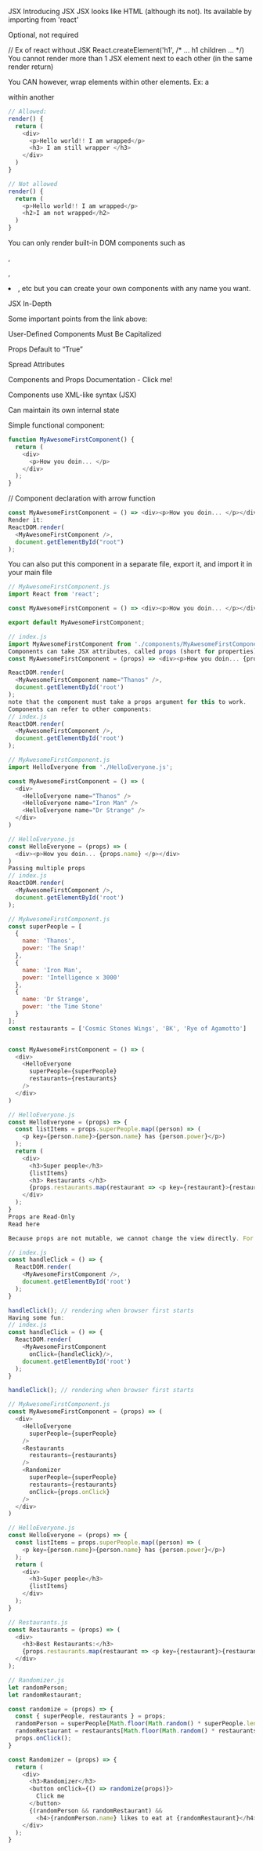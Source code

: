 JSX
Introducing JSX
JSX looks like HTML (although its not). Its available by importing from 'react'

Optional, not required

// Ex of react without JSK
React.createElement('h1', /* ... h1 children ... */)
You cannot render more than 1 JSX element next to each other (in the same render return)

You CAN however, wrap elements within other elements. Ex: a <div> within another <div>
```js
// Allowed:
render() {
  return (
    <div>
      <p>Hello world!! I am wrapped</p>
      <h3> I am still wrapper </h3>
    </div>
  )
}

// Not allowed
render() {
  return (
    <p>Hello world!! I am wrapped</p>
    <h2>I am not wrapped</h2>
  )
}
```
You can only render built-in DOM components such as <div>, <p>, <li>, etc but you can create your own components with any name you want.

JSX In-Depth

Some important points from the link above:

User-Defined Components Must Be Capitalized

Props Default to “True”

Spread Attributes

Components and Props
Documentation - Click me!

Components use XML-like syntax (JSX)

Can maintain its own internal state

Simple functional component:
```js
function MyAwesomeFirstComponent() {
  return (
    <div>
      <p>How you doin... </p>
    </div>
  );
}
```
// Component declaration with arrow function
```js
const MyAwesomeFirstComponent = () => <div><p>How you doin... </p></div>
Render it:
ReactDOM.render(
  <MyAwesomeFirstComponent />,
  document.getElementById("root")
);
```
You can also put this component in a separate file, export it, and import it in your main file
```js
// MyAwesomeFirstComponent.js
import React from 'react';

const MyAwesomeFirstComponent = () => <div><p>How you doin... </p></div>

export default MyAwesomeFirstComponent;

// index.js
import MyAwesomeFirstComponent from './components/MyAwesomeFirstComponent.js'
Components can take JSX attributes, called props (short for properties)
const MyAwesomeFirstComponent = (props) => <div><p>How you doin... {props.name} </p></div>

ReactDOM.render(
  <MyAwesomeFirstComponent name="Thanos" />,
  document.getElementById('root')
);
note that the component must take a props argument for this to work.
Components can refer to other components:
// index.js
ReactDOM.render(
  <MyAwesomeFirstComponent />,
  document.getElementById('root')
);

// MyAwesomeFirstComponent.js
import HelloEveryone from './HelloEveryone.js';

const MyAwesomeFirstComponent = () => (
  <div>
    <HelloEveryone name="Thanos" />
    <HelloEveryone name="Iron Man" />
    <HelloEveryone name="Dr Strange" />
  </div>
)

// HelloEveryone.js
const HelloEveryone = (props) => (
  <div><p>How you doin... {props.name} </p></div>
)
Passing multiple props
// index.js
ReactDOM.render(
  <MyAwesomeFirstComponent />,
  document.getElementById('root')
);

// MyAwesomeFirstComponent.js
const superPeople = [
  {
    name: 'Thanos',
    power: 'The Snap!'
  },
  {
    name: 'Iron Man',
    power: 'Intelligence x 3000'
  },
  {
    name: 'Dr Strange',
    power: 'the Time Stone'
  }
];
const restaurants = ['Cosmic Stones Wings', 'BK', 'Rye of Agamotto']


const MyAwesomeFirstComponent = () => (
  <div>
    <HelloEveryone
      superPeople={superPeople}
      restaurants={restaurants}
    />
  </div>
)

// HelloEveryone.js
const HelloEveryone = (props) => {
  const listItems = props.superPeople.map((person) => (
    <p key={person.name}>{person.name} has {person.power}</p>)
  );
  return (
    <div>
      <h3>Super people</h3>
      {listItems}
      <h3> Restaurants </h3>
      {props.restaurants.map(restaurant => <p key={restaurant}>{restaurant}</p>)}
    </div>
  );
}
Props are Read-Only
Read here

Because props are not mutable, we cannot change the view directly. For this example, we are going to rerender the app whenever onClick is called: (React is not used this way - we're only doing this to understand this concept)

// index.js
const handleClick = () => {
  ReactDOM.render(
    <MyAwesomeFirstComponent />,
    document.getElementById('root')
  );
}

handleClick(); // rendering when browser first starts
Having some fun:
// index.js
const handleClick = () => {
  ReactDOM.render(
    <MyAwesomeFirstComponent
      onClick={handleClick}/>,
    document.getElementById('root')
  );
}

handleClick(); // rendering when browser first starts

// MyAwesomeFirstComponent.js
const MyAwesomeFirstComponent = (props) => (
  <div>
    <HelloEveryone
      superPeople={superPeople}
    />
    <Restaurants
      restaurants={restaurants}
    />
    <Randomizer
      superPeople={superPeople}
      restaurants={restaurants}
      onClick={props.onClick}
    />
  </div>
)

// HelloEveryone.js
const HelloEveryone = (props) => {
  const listItems = props.superPeople.map((person) => (
    <p key={person.name}>{person.name} has {person.power}</p>)
  );
  return (
    <div>
      <h3>Super people</h3>
      {listItems}
    </div>
  );
}

// Restaurants.js
const Restaurants = (props) => (
  <div>
    <h3>Best Restaurants:</h3>
    {props.restaurants.map(restaurant => <p key={restaurant}>{restaurant}</p>)}
  </div>
);

// Randomizer.js
let randomPerson;
let randomRestaurant;

const randomize = (props) => {
  const { superPeople, restaurants } = props;
  randomPerson = superPeople[Math.floor(Math.random() * superPeople.length)];
  randomRestaurant = restaurants[Math.floor(Math.random() * restaurants.length)];
  props.onClick();
}

const Randomizer = (props) => {
  return (
    <div>
      <h3>Randomizer</h3>
      <button onClick={() => randomize(props)}>
        Click me
      </button>
      {(randomPerson && randomRestaurant) &&
        <h4>{randomPerson.name} likes to eat at {randomRestaurant}</h4>}
    </div>
  );
}
```
